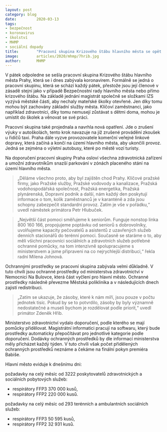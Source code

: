 ```yaml
---
layout: post
category: blog
date:         2020-03-13
tags:         
- bezpečnost 
- koronavirus 
- školství 
- MHMP
- sociální dopady
title:        "Pracovní skupina Krizového štábu hlavního města se opět sešla k řešení otázky koronaviru. Vyzývá městské části, aby nechaly školky otevřené"
image: 	      articles/2020/mhmp/7hrib.jpg
author:       MHMP
---
```


V pátek odpoledne se sešla pracovní skupina Krizového štábu hlavního města Prahy, která se i dnes zabývala koronavirem. Formálně se jedná o pracovní skupinu, která se schází každý pátek, přestože jsou její členové v zásadě stejní jako v případě Bezpečnostní rady hlavního města nebo přímo krizového štábu. Na základě jednání magistrát společně se složkami IZS vyzývá městské části, aby nechaly mateřské školky otevřené. Jen díky tomu mohou být zachovány základní služby města. Klíčoví zaměstnanci, jako například zdravotníci, díky tomu nemusejí zůstávat s dětmi doma, mohou je umístit do školek a věnovat se své práci.

Pracovní skupina také projednala a navrhla nová opatření. Jde o zrušení výuky v autoškolách, tento krok navazuje na již zrušené provádění zkoušek u řidičů taxi. Praha dále vyzve provozovatele komerční veřejné linkové dopravy, která začíná a končí na území hlavního města, aby ukončili provoz. Jedná se zejména o výletní autobusy, které po městě vozí turisty.

Na doporučení pracovní skupiny Praha osloví všechna zdravotnická zařízení a umožní zdravotníkům snazší parkování v zónách placeného stání na území hlavního města.

> „Děláme všechno proto, aby byl zajištěn chod Prahy. Klíčové pražské firmy, jako Pražské služby, Pražské vodovody a kanalizace, Pražská vodohospodářská společnost, Pražská energetika, Pražská plynárenská, Dopravní podnik a další, nám každý den poskytují informace o tom, kolik zaměstnanců je v karanténě a zda jsou schopny zabezpečit standardní provoz. Zatím je vše v pořádku,“ uvedl náměstek primátora Petr Hlubuček.

> „Největší část pomoci směřujeme k seniorům. Funguje nonstop linka 800 160 166, propojujeme poptávku od seniorů s dobrovolníky, uvolňujeme kapacity pečovatelů a asistentů z uzavřených služeb denních stacionářů do terénní pomoci. Současně se staráme o to, aby měli všichni pracovníci sociálních a zdravotních služeb potřebné ochranné pomůcky, na tom intenzivně spolupracujeme s ministerstvem a jsme připraveni na co nejrychlejší distribuci,“ řekla radní Milena Johnová.

Ochrannými prostředky se pracovní skupina zabývala velmi důkladně. V tuto chvíli jsou ochranné prostředky od ministerstva zdravotnictví v Nemocnici Na Bulovce, která část vyčlení pro hlavní město. Ochranné prostředky následně převezme Městská poliklinika a v následujících dnech zajistí redistribuci.

> „Zatím se ukazuje, že zásoby, které k nám míří, jsou pouze v počtu jednotek tisíc. Pokud by se to potvrdilo, zásoby by byly významně nedostatečné a museli bychom je rozdělovat podle priorit,“ uvedl primátor Zdeněk Hřib.

Ministerstvo zdravotnictví vydalo doporučení, podle kterého se mají pomůcky přidělovat. Magistrátní informatici pracují na softwaru, který bude prostředky automaticky přepočítávat pro jednotlivé kategorie podle doporučení. Dodávky ochranných prostředků by dle informací ministerstva měly přicházet každý týden. V tuto chvíli však počet přidělených ochranných prostředků neznáme a čekáme na finální pokyn premiéra Babiše. 

Hlavní město eviduje k dnešnímu dni:

požadavky na celý měsíc od 3222 poskytovatelů zdravotnických a sociálních pobytových služeb:
 - respirátory FFP3           370 000 kusů,
 - respirátory FFP2           220 000 kusů.

požadavky na celý měsíc od 293 terénních a ambulantních sociálních služeb:
 - respirátory FFP3           50 595 kusů,
 - respirátory FFP2           32 931 kusů.

 


